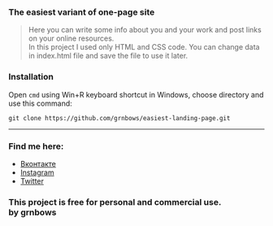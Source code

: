 ### The easiest variant of one-page site
>Here you can write some info about you and your work and post links on your online resources. </br>
In this project I used only HTML and CSS code. You can change data in index.html file and save the file to use it later.
### Installation 
Open `cmd` using Win+R keyboard shortcut in Windows, choose directory and use this command:
```
git clone https://github.com/grnbows/easiest-landing-page.git
```

---
### Find me here:
* [Вконтакте](https://vk.com/grnbows) </br>
* [Instagram](https://www.instagram.com/grnbows) </br>
* [Twitter](https://twitter.com/grnbows) </br>

### This project is free for personal and commercial use. </br> by grnbows
